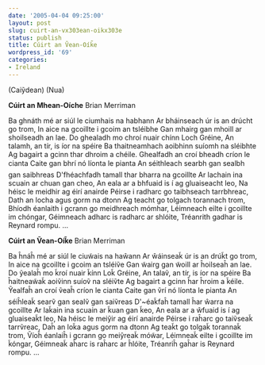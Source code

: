 ```yaml
---
date: '2005-04-04 09:25:00'
layout: post
slug: cuirt-an-vx303ean-oikx303e
status: publish
title: Cúirt an Ṽean-Oík̃e
wordpress_id: '69'
categories:
- Ireland
---
```








(Caiỹdean)
(Nua)




**Cúirt an Mhean-Oíche**
Brian Merriman

Ba ghnáth mé ar siúl le ciumhais na habhann 
Ar bháinseach úr is an drúcht go trom, 
In aice na gcoillte i gcoim an tsléibhe 
Gan mhairg gan mhoill ar shoilseadh an lae. 
Do ghealadh mo chroí nuair chínn Loch Gréine,
An talamh, an tír, is íor na spéire 
Ba thaitneamhach aoibhinn suíomh na sléibhte 
Ag bagairt a gcinn thar dhroim a chéile.
Ghealfadh an croí bheadh críon le cianta 
Caite gan bhrí nó líonta le pianta 
An séithleach searbh gan sealbh gan saibhreas 
D'fhéachfadh tamall thar bharra na gcoillte 
Ar lachain ina scuain ar chuan gan cheo,
An eala ar a bhfuaid is í ag gluaiseacht leo, 
Na héisc le meidhir ag éirí anairde 
Péirse i radharc go taibhseach tarrbhreac, 
Dath an locha agus gorm na dtonn 
Ag teacht go tolgach torannach trom,
Bhíodh éanlaith i gcrann go meidhreach mómhar,
Léimneach eilte i gcoillte im chóngar,
Géimneach adharc is radharc ar shlóite,
Tréanrith gadhar is Reynard rompu. 
...


**Cúirt an Ṽean-Oík̃e**
Brian Merriman

Ba ĥnáĥ mé ar siúl le ciuw̃ais na haŵann
Ar ŵáinseak̃ úr is an drúk̃t go trom, 
In aice na gcoillte i gcoim an tsléiṽe 
Gan w̃airg gan w̃oill ar ĥoilseaĥ an lae.
Do ỹealaĥ mo k̃roí nuair k̃ínn Lok̃ Gréine, 
An talaṽ, an tír, is íor na spéire
Ba ĥaitneaw̃ak̃ aoiṽinn suíoṽ na sléiṽte
Ag bagairt a gcinn ĥar ĥroim a k̃éile. 
Ỹealfaĥ an croí ṽeaĥ críon le cianta
Caite gan ṽrí nó líonta le pianta
An séiĥleak̃ searṽ gan sealṽ gan saiṽreas
D'~éak̃faĥ tamall ĥar ŵarra na gcoillte
Ar lak̃ain ina scuain ar k̃uan gan k̃eo,
An eala ar a ŵfuaid is í ag gluaiseak̃t leo,
Na héisc le meiŷir ag éirí anairde
Péirse i raĥarc go taiṽseak̃ tarrṽreac,
Daĥ an lok̃a agus gorm na dtonn
Ag teak̃t go tolgak̃ torannak̃ trom,
Ṽíoĥ éanlaiĥ i gcrann go meiŷreak̃ mów̃ar,
Léimneak̃ eilte i gcoillte im k̃óngar,
Géimneak̃ aĥarc is raĥarc ar ĥlóite,
Tréanriĥ gaĥar is Reynard rompu.
...








